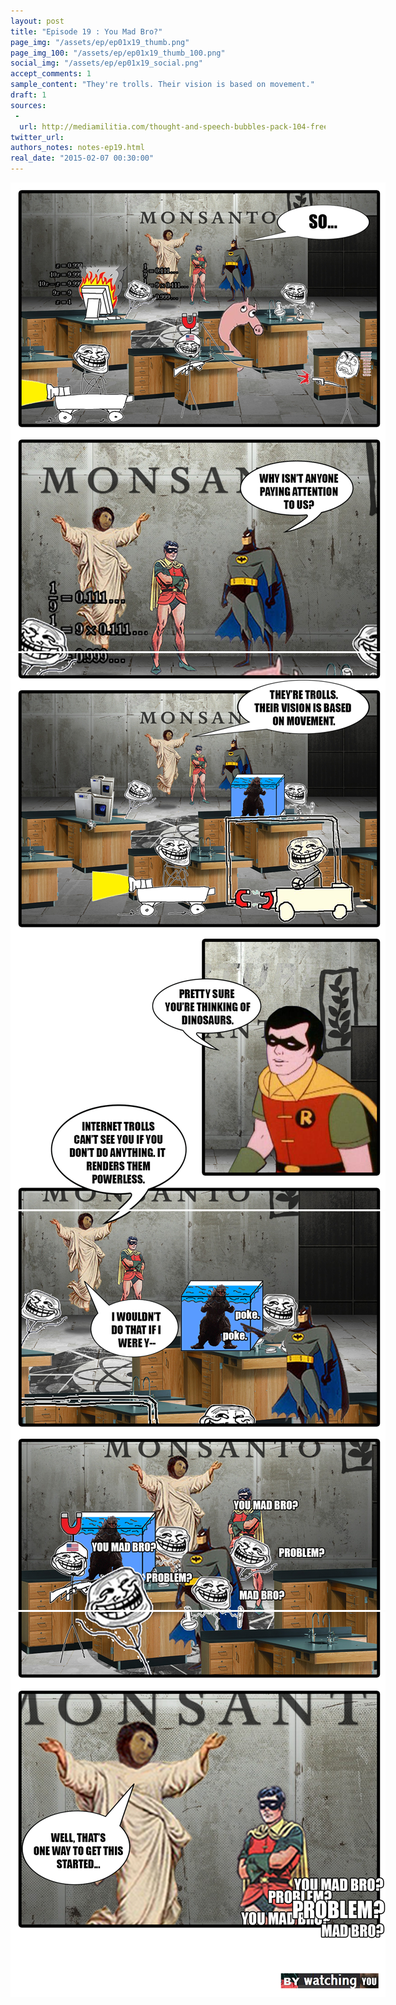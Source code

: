 ```yaml
---
layout: post
title: "Episode 19 : You Mad Bro?"
page_img: "/assets/ep/ep01x19_thumb.png"
page_img_100: "/assets/ep/ep01x19_thumb_100.png"
social_img: "/assets/ep/ep01x19_social.png"
accept_comments: 1
sample_content: "They're trolls. Their vision is based on movement."
draft: 1
sources: 
 - 
  url: http://mediamilitia.com/thought-and-speech-bubbles-pack-104-free-vectors-and-images/
twitter_url: 
authors_notes: notes-ep19.html
real_date: "2015-02-07 00:30:00"
---
```



<div style="margin-left: auto; margin-right: auto; width: 600px;">
  <img src="/assets/ep/ep01x19_01.png" alt="You Mad Bro? - Their Vision Is Based on Movement" />
  <img src="/assets/ep/ep01x19_02.png" alt="You Mad Bro? - Their Vision Is Based on Movement" />
  <img src="/assets/ep/ep01x19_03.png" alt="You Mad Bro? - Their Vision Is Based on Movement" />
  <img src="/assets/ep/ep01x19_04.png" alt="You Mad Bro? - Their Vision Is Based on Movement" />
</div>

<div style="display: none">
  Script:

  Batman: So... why isn't anyone paying attention to us?
  Jesus: They're trolls. Their vision is based on movement.
  Robin: Pretty sure you're thinking of dinosaurs.
  Jesus: Internet trolls can't see you if you don't do anything. It renders them powerless.
  Jesus: I wouldn't do that if I were y--
  [Batman: poke poke]
  [Trolls: You mad bro? Problem? Mad bro?]
  Jesus: Well, that's one way to get this started...
  [Trolls: You mad bro? Problem? Mad bro?]
</div>

